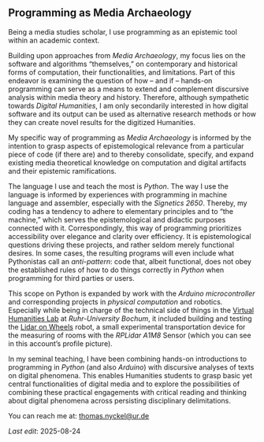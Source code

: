 ## Programming as Media Archaeology

Being a media studies scholar, I use programming as an epistemic tool within an academic context.

Building upon approaches from _Media Archaeology_, my focus lies on the software and algorithms “themselves,”  on contemporary and historical forms of computation, their functionalities, and limitations. Part of this endeavor is examining the question of how – and if – hands-on programming can serve as a means to extend and complement discursive analysis within media theory and history. Therefore, although sympathetic towards _Digital Humanities_, I am only secondarily interested in how digital software and its output can be used as alternative research methods or how they can create novel results for the digitized Humanities.

My specific way of programming as _Media Archaeology_ is informed by the intention to grasp aspects of epistemological relevance from a particular piece of code (if there are) and to thereby consolidate, specify, and expand existing media theoretical knowledge on computation and digital artifacts and their epistemic ramifications.

The language I use and teach the most is _Python_. The way I use the language is informed by experiences with programming in machine language and assembler, especially with the _Signetics 2650_. Thereby, my coding has a tendency to adhere to elementary principles and to “the machine,” which serves the epistemological and didactic purposes connected with it. Correspondingly, this way of programming prioritizes accessibility over elegance and clarity over efficiency. It is epistemological questions driving these projects, and rather seldom merely functional desires. In some cases, the resulting programs will even include what Pythonistas call an _anti-pattern_: code that, albeit functional, does not obey the established rules of how to do things correctly in _Python_ when programming for third parties or users.

This scope on Python is expanded by work with the _Arduino microcontroller_ and corresponding projects in _physical computation_ and robotics. Especially while being in charge of the technical side of things in the [Virtual Humanities Lab](https://vhl.blogs.ruhr-uni-bochum.de/) at _Ruhr-University Bochum_, it included building and testing the [Lidar on Wheels](https://github.com/Cantorstaub/Lidar-on-Wheels) robot, a small experimental transportation device for the measuring of rooms with the _RPLidar A1M8_ Sensor (which you can see in this account’s profile picture).

In my seminal teaching, I have been combining hands-on introductions to programming in _Python_ (and also _Arduino_) with discursive analyses of texts on digital phenomena. This enables Humanities students to grasp basic yet central functionalities of digital media and to explore the possibilities of combining these practical engagements with critical reading and thinking about digital phenomena across persisting disciplinary delimitations.

You can reach me at: [thomas.nyckel@ur.de](mailto:thomas.nyckel@ur.de)

_Last edit_: 2025-08-24
